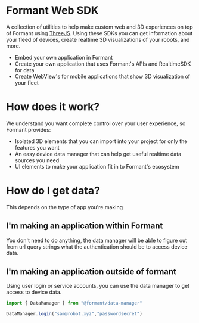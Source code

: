 # Formant Web SDK

A collection of utilities to help make custom web and 3D experiences on top of Formant using [ThreeJS](https://threejs.org/). Using these SDKs you can get information about your fleed of devices, create realtime 3D visualizations of your robots, and more.

* Embed your own application in Formant
* Create your own application that uses Formant's APIs and RealtimeSDK for data
* Create WebView's for mobile applications that show 3D visualization of your fleet

# How does it work?

We understand you want complete control over your user experience, so Formant provides:

* Isolated 3D elements that you can import into your project for only the features you want
* An easy device data manager that can help get useful realtime data sources you need
* UI elements to make your application fit in to Formant's ecosystem

# How do I get data?

This depends on the type of app you're making

## I'm making an application within Formant

You don't need to do anything, the data manager will be able to figure out from url query strings what the authentication should be to access device data.

## I'm making an application outside of formant

Using user login or service accounts, you can use the data manager to get access to device data.

```javascript
import { DataManager } from "@formant/data-manager"

DataManager.login("sam@robot.xyz","passwordsecret")
```
